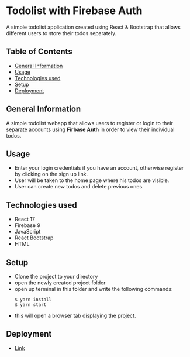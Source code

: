 # Todolist with Firebase Auth

A simple todolist application created using React & Bootstrap that allows different users to store their todos separately.

## Table of Contents

- [General Information](#general-information)
- [Usage](#usage)
- [Technologies used](#technologies-used)
- [Setup](#setup)
- [Deployment](#deployment)

## General Information

A simple todolist webapp that allows users to register or login to their separate accounts using **Firbase Auth** in order to view their individual todos.

## Usage

- Enter your login credentials if you have an account, otherwise register by clicking on the sign up link.
- User will be taken to the home page where his todos are visible.
- User can create new todos and delete previous ones.

## Technologies used

- React 17
- Firebase 9
- JavaScript
- React Bootstrap
- HTML

## Setup

- Clone the project to your directory
- open the newly created project folder
- open up terminal in this folder and write the following commands:
  ```
  $ yarn install
  $ yarn start
  ```
- this will open a browser tab displaying the project.

## Deployment

- [Link](https://todo-list-720.web.app/)
